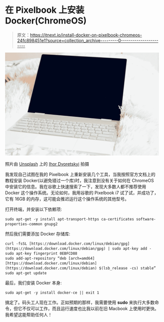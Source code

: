 # 在 Pixelbook 上安装 Docker(ChromeOS)

> 原文：<https://itnext.io/install-docker-on-pixelbook-chromeos-24fc898451e1?source=collection_archive---------0----------------------->

![](img/defb16f10a35a3cb1b5427ad336df46d.png)

照片由 [Unsplash](https://unsplash.com?utm_source=medium&utm_medium=referral) 上的 [Ihor Dvoretskyi](https://unsplash.com/@ihor_dvoretskyi?utm_source=medium&utm_medium=referral) 拍摄

我发现自己试图在我的 Pixelbook 上重新安装几个工具，当我按照官方文档上的教程安装 Docker(以避免错过一个库)时，我注意到没有关于如何在 ChromeOS 中安装它的信息。我在谷歌上快速搜索了一下，发现大多数人都不推荐使用 Docker 这个操作系统。无论如何，我用谷歌的 Pixelbook i7 试了试，并成功了，它有 16GB 的内存，这可能会推迟运行这个操作系统的其他型号。

打开终端，并安装以下依赖项:

```
sudo apt-get -y install apt-transport-https ca-certificates software-properties-common gnupg2
```

然后我们需要添加 Docker 存储库:

```
curl -fsSL [https://download.docker.com/linux/debian/gpg](https://download.docker.com/linux/debian/gpg) | sudo apt-key add -
sudo apt-key fingerprint 0EBFCD88
sudo add-apt-repository “deb [arch=amd64] [https://download.docker.com/linux/debian](https://download.docker.com/linux/debian) $(lsb_release -cs) stable”
sudo apt-get update
```

最后，我们安装 Docker 本身:

```
sudo apt-get -y install docker-ce || exit 1
```

搞定了。码头工人现在工作。正如预期的那样，我需要使用 **sudo** 来执行大多数命令，但它不仅可以工作，而且运行速度也比我以前在旧 Macbook 上使用时更快。我希望这能帮助任何人！